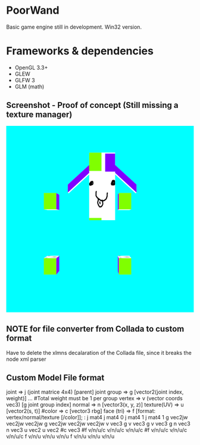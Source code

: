 # PoorWand

Basic game engine still in development. Win32 version.

# Frameworks & dependencies
- OpenGL 3.3+
- GLEW
- GLFW 3
- GLM (math)

## Screenshot - Proof of concept (Still missing a texture manager)
<img src="readme_pics/game-engine.png" height="500" alt="Proof of concept game engine" />

## NOTE for file converter from Collada to custom format
Have to delete the xlmns decalaration of the Collada file, since it breaks the node xml parser

## Custom Model File format

joint        => j (joint matrice 4x4) [parent]
joint group  => g [vector2(joint index, weight)] ... #Total weight must be 1 per group
vertex       => v (vector coords vec3) [g joint group index]
normal       => n [vector3(x, y, z)]
texture(UV)  => u [vector2(s, t)]
#color        => c [vector3 rbg]
face (tri)   => f [format: vertex/normal/texture [/color]];
:
j mat4
j mat4 0
j mat4 1
j mat4 1
g vec2jw vec2jw vec2jw
g vec2jw vec2jw vec2jw
v vec3 g
v vec3 g
v vec3 g
n vec3
n vec3
u vec2
u vec2
#c vec3
#f v/n/u/c v/n/u/c v/n/u/c
#f v/n/u/c v/n/u/c v/n/u/c
f v/n/u v/n/u v/n/u
f v/n/u v/n/u v/n/u
